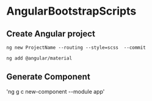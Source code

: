 # AngularBootstrapScripts


## Create Angular project 

`ng new ProjectName --routing --style=scss  --commit`

`ng add @angular/material`


## Generate Component

'ng g c new-component --module app'


















